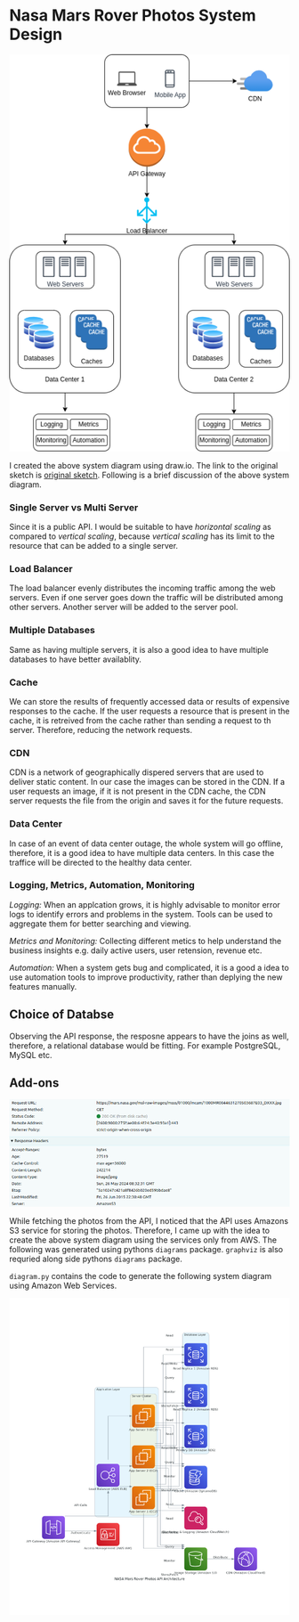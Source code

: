 # Nasa Mars Rover Photos System Design

![system design](./system-design.png "System Design")

I created the above system diagram using draw.io. The link to the original sketch is [original sketch](https://drive.google.com/file/d/1sRbMoX7md0CoSISf4r2jRJB1sDwM6JuX/view?usp=drive_link "Original Sketch"). Following is a brief discussion of the above system diagram.

### Single Server vs Multi Server
Since it is a public API. I would be suitable to have *horizontal scaling* as compared to *vertical scaling*, because *vertical scaling* has its limit to the resource that can be added to a single server.

### Load Balancer
The load balancer evenly distributes the incoming traffic among the web servers. Even if one server goes down the traffic will be distributed among other servers. Another server will be added to the server pool.

### Multiple Databases
Same as having multiple servers, it is also a good idea to have multiple databases to have better availablity.

### Cache
We can store the results of frequently accessed data or results of expensive responses to the cache. If the user requests a resource that is present in the cache, it is retreived from the cache rather than sending a request to th server. Therefore, reducing the network requests.

### CDN
CDN is a network of geographically dispered servers that are used to deliver static content. In our case the images can be stored in the CDN. If a user requests an image, if it is not present in the CDN cache, the CDN server requests the file from the origin and saves it for the future requests.

### Data Center
In case of an event of data center outage, the whole system will go offline, therefore, it is a good idea to have multiple data centers. In this case the traffice will be directed to the healthy data center.

### Logging, Metrics, Automation, Monitoring

*Logging:* When an applcation grows, it is highly advisable to monitor error logs to identify errors and problems in the system. Tools can be used to aggregate them for better searching and viewing.

*Metrics and Monitoring:* Collecting different metics to help understand the business insights e.g. daily active users, user retension, revenue etc.

*Automation:* When a system gets bug and complicated, it is a good a idea to use automation tools to improve productivity, rather than deplying the new features manually.


## Choice of Databse
Observing the API response, the resposne appears to have the joins as well, therefore, a relational database would be fitting. For example PostgreSQL, MySQL etc.

## Add-ons

![network tab](./network.png "Network Tab")

While fetching the photos from the API, I noticed that the API uses Amazons S3 service for storing the photos. Therefore, I came up with the idea to create the above system diagram using the services only from AWS. The following was generated using pythons `diagrams` package. `graphviz` is also requried along side pythons `diagrams` package.

`diagram.py` contains the code to generate the following system diagram using Amazon Web Services.

![system design](./aws_system_design.png "System Design")









